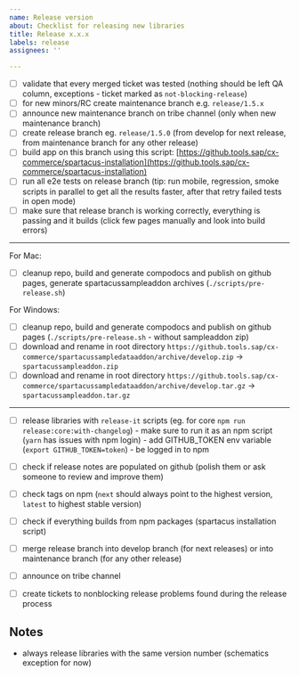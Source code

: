 ```yaml
---
name: Release version
about: Checklist for releasing new libraries
title: Release x.x.x
labels: release
assignees: ''

---
```


- [ ]  validate that every merged ticket was tested (nothing should be left QA column, exceptions - ticket marked as `not-blocking-release`)
- [ ]  for new minors/RC create maintenance branch e.g. `release/1.5.x`
- [ ]  announce new maintenance branch on tribe channel (only when new maintenance branch)
- [ ]  create release branch eg. `release/1.5.0` (from develop for next release, from maintenance branch for any other release)
- [ ]  build app on this branch using this script: [https://github.tools.sap/cx-commerce/spartacus-installation](https://github.tools.sap/cx-commerce/spartacus-installation)
- [ ]  run all e2e tests on release branch (tip: run mobile, regression, smoke scripts in parallel to get all the results faster, after that retry failed tests in open mode)
- [ ]  make sure that release branch is working correctly, everything is passing and it builds (click few pages manually and look into build errors)

---

For Mac:
- [ ]  cleanup repo, build and generate compodocs and publish on github pages, generate spartacussampleaddon archives (`./scripts/pre-release.sh`)

For Windows:
- [ ]  cleanup repo, build and generate compodocs and publish on github pages (`./scripts/pre-release.sh` - without sampleaddon zip)
- [ ]  download and rename in root directory `https://github.tools.sap/cx-commerce/spartacussampledataaddon/archive/develop.zip` -> `spartacussampleaddon.zip`
- [ ]  download and rename in root directory `https://github.tools.sap/cx-commerce/spartacussampledataaddon/archive/develop.tar.gz` -> `spartacussampleaddon.tar.gz`

---

- [ ]  release libraries with `release-it` scripts (eg. for core `npm run release:core:with-changelog`)
        - make sure to run it as an npm script (`yarn` has issues with npm login)
        - add GITHUB_TOKEN env variable (`export GITHUB_TOKEN=token`)
        - be logged in to npm
- [ ]  check if release notes are populated on github (polish them or ask someone to review and improve them)
- [ ]  check tags on npm (`next` should always point to the highest version, `latest` to highest stable version)
- [ ]  check if everything builds from npm packages (spartacus installation script)
- [ ]  merge release branch into develop branch (for next releases) or into maintenance branch (for any other release)
- [ ]  announce on tribe channel
- [ ]  create tickets to nonblocking release problems found during the release process


## Notes
- always release libraries with the same version number (schematics exception for now)
